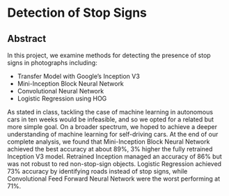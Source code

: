 # Detection of Stop Signs

## Abstract

In this project, we examine methods for detecting the presence of stop signs in photographs including:

-  Transfer Model with Google’s Inception V3
-  Mini-Inception Block Neural Network
-  Convolutional Neural Network
-  Logistic Regression using HOG

As stated in class, tackling the case of machine learning in autonomous cars in ten weeks would be infeasible, and so we opted for a related but more simple goal. On a broader spectrum, we hoped to achieve a deeper understanding of machine learning for self-driving cars. At the end of our complete analysis, we found that Mini-Inception Block Neural Network achieved the best accuracy at about 89%, 3% higher the fully retrained Inception V3 model. Retrained Inception managed an accuracy of 86% but was not robust to red non-stop-sign objects. Logistic Regression achieved 73% accuracy by identifying roads instead of stop signs, while Convolutional Feed Forward Neural Network were the worst performing at 71%.

